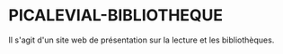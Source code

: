 # PICALEVIAL-BIBLIOTHEQUE
Il s'agit d'un site web de présentation sur la lecture et les bibliothèques.
